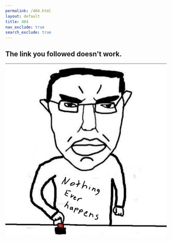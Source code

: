 ```yaml
---
permalink: /404.html
layout: default
title: 404
nav_exclude: true
search_exclude: true
---
```


## The link you followed doesn't work. 

![alt text](assets/images/nothingeverhappens.jpg)